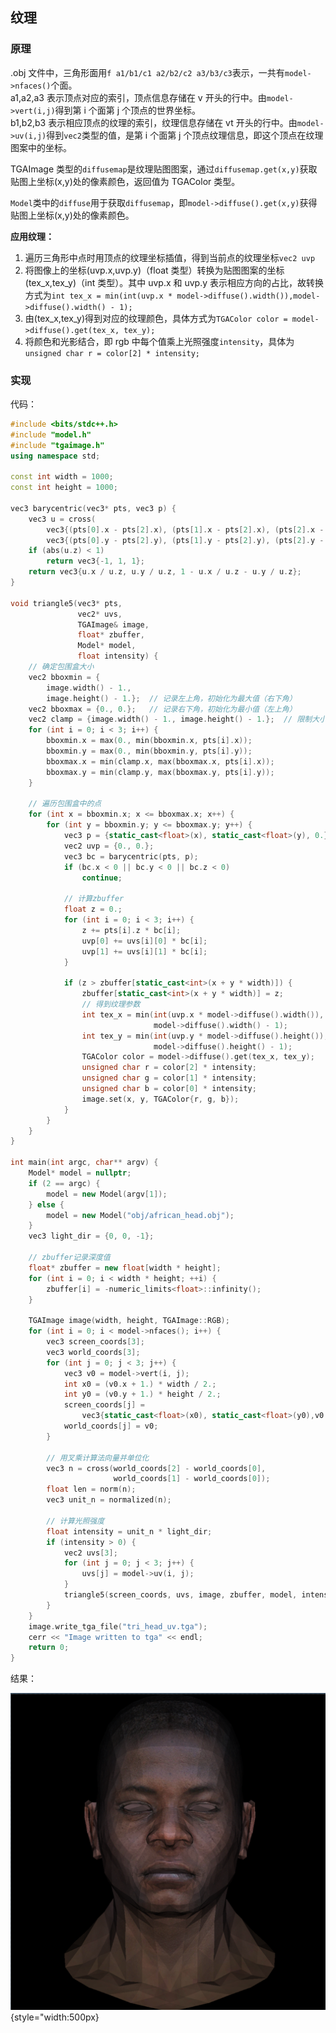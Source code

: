 ## 纹理

### 原理

.obj 文件中，三角形面用`f a1/b1/c1 a2/b2/c2 a3/b3/c3`表示，一共有`model->nfaces()`个面。  
a1,a2,a3 表示顶点对应的索引，顶点信息存储在 v 开头的行中。由`model->vert(i,j)`得到第 i 个面第 j 个顶点的世界坐标。  
b1,b2,b3 表示相应顶点的纹理的索引，纹理信息存储在 vt 开头的行中。由`model->uv(i,j)`得到`vec2`类型的值，是第 i 个面第 j 个顶点纹理信息，即这个顶点在纹理图案中的坐标。

TGAImage 类型的`diffusemap`是纹理贴图图案，通过`diffusemap.get(x,y)`获取贴图上坐标(x,y)处的像素颜色，返回值为 TGAColor 类型。

`Model`类中的`diffuse`用于获取`diffusemap`，即`model->diffuse().get(x,y)`获得贴图上坐标(x,y)处的像素颜色。

**应用纹理：**

1. 遍历三角形中点时用顶点的纹理坐标插值，得到当前点的纹理坐标`vec2 uvp`
2. 将图像上的坐标(uvp.x,uvp.y)（float 类型）转换为贴图图案的坐标(tex_x,tex_y)（int 类型）。其中 uvp.x 和 uvp.y 表示相应方向的占比，故转换方式为`int tex_x = min(int(uvp.x * model->diffuse().width()),model->diffuse().width() - 1);`
3. 由(tex_x,tex_y)得到对应的纹理颜色，具体方式为`TGAColor color = model->diffuse().get(tex_x, tex_y);`
4. 将颜色和光影结合，即 rgb 中每个值乘上光照强度`intensity`，具体为`unsigned char r = color[2] * intensity;`

### 实现

代码：

```cpp
#include <bits/stdc++.h>
#include "model.h"
#include "tgaimage.h"
using namespace std;

const int width = 1000;
const int height = 1000;

vec3 barycentric(vec3* pts, vec3 p) {
    vec3 u = cross(
        vec3{(pts[0].x - pts[2].x), (pts[1].x - pts[2].x), (pts[2].x - p.x)},
        vec3{(pts[0].y - pts[2].y), (pts[1].y - pts[2].y), (pts[2].y - p.y)});
    if (abs(u.z) < 1)
        return vec3{-1, 1, 1};
    return vec3{u.x / u.z, u.y / u.z, 1 - u.x / u.z - u.y / u.z};
}

void triangle5(vec3* pts,
               vec2* uvs,
               TGAImage& image,
               float* zbuffer,
               Model* model,
               float intensity) {
    // 确定包围盒大小
    vec2 bboxmin = {
        image.width() - 1.,
        image.height() - 1.};  // 记录左上角，初始化为最大值（右下角）
    vec2 bboxmax = {0., 0.};   // 记录右下角，初始化为最小值（左上角）
    vec2 clamp = {image.width() - 1., image.height() - 1.};  // 限制大小
    for (int i = 0; i < 3; i++) {
        bboxmin.x = max(0., min(bboxmin.x, pts[i].x));
        bboxmin.y = max(0., min(bboxmin.y, pts[i].y));
        bboxmax.x = min(clamp.x, max(bboxmax.x, pts[i].x));
        bboxmax.y = min(clamp.y, max(bboxmax.y, pts[i].y));
    }

    // 遍历包围盒中的点
    for (int x = bboxmin.x; x <= bboxmax.x; x++) {
        for (int y = bboxmin.y; y <= bboxmax.y; y++) {
            vec3 p = {static_cast<float>(x), static_cast<float>(y), 0.};
            vec2 uvp = {0., 0.};
            vec3 bc = barycentric(pts, p);
            if (bc.x < 0 || bc.y < 0 || bc.z < 0)
                continue;

            // 计算zbuffer
            float z = 0.;
            for (int i = 0; i < 3; i++) {
                z += pts[i].z * bc[i];
                uvp[0] += uvs[i][0] * bc[i];
                uvp[1] += uvs[i][1] * bc[i];
            }

            if (z > zbuffer[static_cast<int>(x + y * width)]) {
                zbuffer[static_cast<int>(x + y * width)] = z;
                // 得到纹理参数
                int tex_x = min(int(uvp.x * model->diffuse().width()),
                                model->diffuse().width() - 1);
                int tex_y = min(int(uvp.y * model->diffuse().height()),
                                model->diffuse().height() - 1);
                TGAColor color = model->diffuse().get(tex_x, tex_y);
                unsigned char r = color[2] * intensity;
                unsigned char g = color[1] * intensity;
                unsigned char b = color[0] * intensity;
                image.set(x, y, TGAColor{r, g, b});
            }
        }
    }
}

int main(int argc, char** argv) {
    Model* model = nullptr;
    if (2 == argc) {
        model = new Model(argv[1]);
    } else {
        model = new Model("obj/african_head.obj");
    }
    vec3 light_dir = {0, 0, -1};

    // zbuffer记录深度值
    float* zbuffer = new float[width * height];
    for (int i = 0; i < width * height; ++i) {
        zbuffer[i] = -numeric_limits<float>::infinity();
    }

    TGAImage image(width, height, TGAImage::RGB);
    for (int i = 0; i < model->nfaces(); i++) {
        vec3 screen_coords[3];
        vec3 world_coords[3];
        for (int j = 0; j < 3; j++) {
            vec3 v0 = model->vert(i, j);
            int x0 = (v0.x + 1.) * width / 2.;
            int y0 = (v0.y + 1.) * height / 2.;
            screen_coords[j] =
                vec3{static_cast<float>(x0), static_cast<float>(y0),v0.z};
            world_coords[j] = v0;
        }

        // 用叉乘计算法向量并单位化
        vec3 n = cross(world_coords[2] - world_coords[0],
                       world_coords[1] - world_coords[0]);
        float len = norm(n);
        vec3 unit_n = normalized(n);

        // 计算光照强度
        float intensity = unit_n * light_dir;
        if (intensity > 0) {
            vec2 uvs[3];
            for (int j = 0; j < 3; j++) {
                uvs[j] = model->uv(i, j);
            }
            triangle5(screen_coords, uvs, image, zbuffer, model, intensity);
        }
    }
    image.write_tga_file("tri_head_uv.tga");
    cerr << "Image written to tga" << endl;
    return 0;
}
```

结果：

![head_tex](../resources/head_tex.png){style="width:500px}
